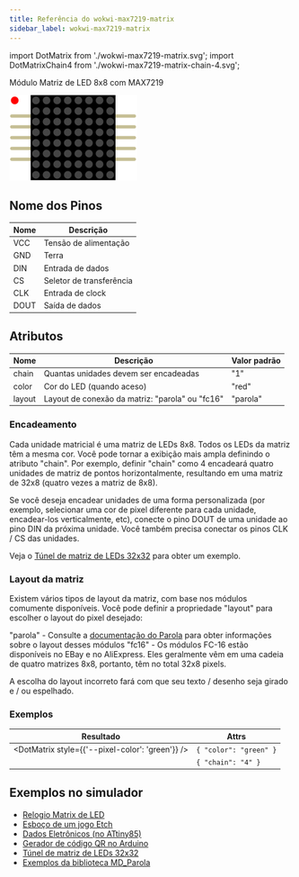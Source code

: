```yaml
---
title: Referência do wokwi-max7219-matrix
sidebar_label: wokwi-max7219-matrix
---
```


import DotMatrix from './wokwi-max7219-matrix.svg';
import DotMatrixChain4 from './wokwi-max7219-matrix-chain-4.svg';

Módulo Matriz de LED 8x8 com MAX7219

![MAX7219 LED Dot Matrix](wokwi-max7219-matrix.svg)

## Nome dos Pinos

| Nome | Descrição                |
| ---- | ------------------------ |
| VCC  | Tensão de alimentação    |
| GND  | Terra                    |
| DIN  | Entrada de dados         |
| CS   | Seletor de transferência |
| CLK  | Entrada de clock         |
| DOUT | Saída de dados           |

## Atributos

| Nome   | Descrição                                       | Valor padrão |
| ------ | ----------------------------------------------- | ------------ |
| chain  | Quantas unidades devem ser encadeadas           | "1"          |
| color  | Cor do LED (quando aceso)                       | "red"        |
| layout | Layout de conexão da matriz: "parola" ou "fc16" | "parola"     |

### Encadeamento

Cada unidade matricial é uma matriz de LEDs 8x8. Todos os LEDs da matriz têm a mesma cor. Você pode tornar a exibição mais ampla definindo o atributo "chain". Por exemplo, definir "chain" como 4 encadeará quatro unidades de matriz de pontos horizontalmente, resultando em uma matriz de 32x8 (quatro vezes a matriz de 8x8).

Se você deseja encadear unidades de uma forma personalizada (por exemplo, selecionar uma cor de pixel diferente para cada unidade, encadear-los verticalmente, etc), conecte o pino DOUT de uma unidade ao pino DIN da próxima unidade. Você também precisa conectar os pinos CLK / CS das unidades.

Veja o [Túnel de matriz de LEDs 32x32](https://wokwi.com/projects/318864638990090834) para obter um exemplo.

### Layout da matriz

Existem vários tipos de layout da matriz, com base nos módulos comumente disponíveis. Você pode definir a propriedade "layout" para escolher o layout do pixel desejado:

"parola" - Consulte a [documentação do Parola](https://majicdesigns.github.io/MD_MAX72XX/page_parola.html) para obter informações sobre o layout desses módulos
"fc16" - Os módulos FC-16 estão disponíveis no EBay e no AliExpress. Eles geralmente vêm em uma cadeia de quatro matrizes 8x8, portanto, têm no total 32x8 pixels.

A escolha do layout incorreto fará com que seu texto / desenho seja girado e / ou espelhado.

### Exemplos

| Resultado                                        | Attrs                  |
| ------------------------------------------------ | ---------------------- |
| <DotMatrix style={{'--pixel-color': 'green'}} /> | `{ "color": "green" }` |
| <DotMatrixChain4/>                               | `{ "chain": "4" }`     |

## Exemplos no simulador

- [Relogio Matrix de LED](https://wokwi.com/projects/289186888566178317)
- [Esboço de um jogo Etch](https://wokwi.com/projects/296234816685212169)
- [Dados Eletrônicos (no ATtiny85)](https://wokwi.com/projects/291779699024069128)
- [Gerador de código QR no Arduino](https://wokwi.com/projects/318641692720759379)
- [Túnel de matriz de LEDs 32x32](https://wokwi.com/projects/318864638990090834)
- [Exemplos da biblioteca MD_Parola](https://wokwi.com/arduino/libraries/MD_Parola)
